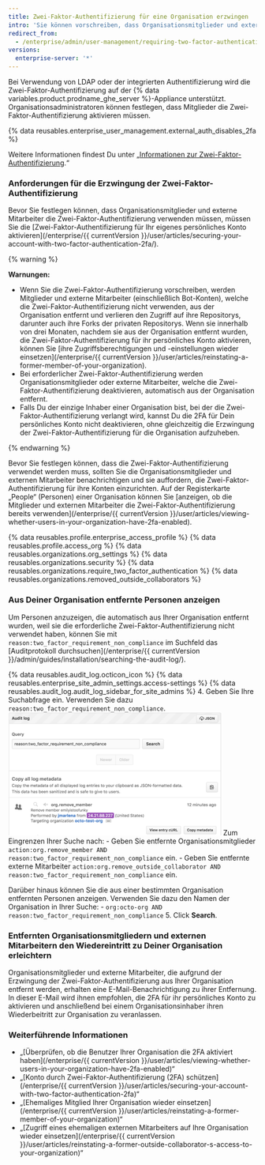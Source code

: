 ```yaml
---
title: Zwei-Faktor-Authentifizierung für eine Organisation erzwingen
intro: 'Sie können vorschreiben, dass Organisationsmitglieder und externe Mitarbeiter die Zwei-Faktor-Authentifizierung für ihre persönlichen Konten in einer Organisation aktiveren müssen, wodurch es für Personen mit böswilliger Absicht schwerer wird, auf die Repositorys und Einstellungen einer Organisation zuzugreifen.'
redirect_from:
  - /enterprise/admin/user-management/requiring-two-factor-authentication-for-an-organization
versions:
  enterprise-server: '*'
---
```


Bei Verwendung von LDAP oder der integrierten Authentifizierung wird die Zwei-Faktor-Authentifizierung auf der {% data variables.product.prodname_ghe_server %}-Appliance unterstützt. Organisationsadministratoren können festlegen, dass Mitglieder die Zwei-Faktor-Authentifizierung aktivieren müssen.

{% data reusables.enterprise_user_management.external_auth_disables_2fa %}

Weitere Informationen findest Du unter „[Informationen zur Zwei-Faktor-Authentifizierung](/github/authenticating-to-github/about-two-factor-authentication).“

### Anforderungen für die Erzwingung der Zwei-Faktor-Authentifizierung

Bevor Sie festlegen können, dass Organisationsmitglieder und externe Mitarbeiter die Zwei-Faktor-Authentifizierung verwenden müssen, müssen Sie die [Zwei-Faktor-Authentifizierung für Ihr eigenes persönliches Konto aktivieren](/enterprise/{{ currentVersion }}/user/articles/securing-your-account-with-two-factor-authentication-2fa/).

{% warning %}

**Warnungen:**

- Wenn Sie die Zwei-Faktor-Authentifizierung vorschreiben, werden Mitglieder und externe Mitarbeiter (einschließlich Bot-Konten), welche die Zwei-Faktor-Authentifizierung nicht verwenden, aus der Organisation entfernt und verlieren den Zugriff auf ihre Repositorys, darunter auch ihre Forks der privaten Repositorys. Wenn sie innerhalb von drei Monaten, nachdem sie aus der Organisation entfernt wurden, die Zwei-Faktor-Authentifizierung für ihr persönliches Konto aktivieren, können Sie [ihre Zugriffsberechtigungen und -einstellungen wieder einsetzen](/enterprise/{{ currentVersion }}/user/articles/reinstating-a-former-member-of-your-organization).
- Bei erforderlicher Zwei-Faktor-Authentifizierung werden Organisationsmitglieder oder externe Mitarbeiter, welche die Zwei-Faktor-Authentifizierung deaktivieren, automatisch aus der Organisation entfernt.
- Falls Du der einzige Inhaber einer Organisation bist, bei der die Zwei-Faktor-Authentifizierung verlangt wird, kannst Du die 2FA für Dein persönliches Konto nicht deaktivieren, ohne gleichzeitig die Erzwingung der Zwei-Faktor-Authentifizierung für die Organisation aufzuheben.

{% endwarning %}

Bevor Sie festlegen können, dass die Zwei-Faktor-Authentifizierung verwendet werden muss, sollten Sie die Organisationsmitglieder und externen Mitarbeiter benachrichtigen und sie auffordern, die Zwei-Faktor-Authentifizierung für ihre Konten einzurichten. Auf der Registerkarte „People“ (Personen) einer Organisation können Sie [anzeigen, ob die Mitglieder und externen Mitarbeiter die Zwei-Faktor-Authentifizierung bereits verwenden](/enterprise/{{ currentVersion }}/user/articles/viewing-whether-users-in-your-organization-have-2fa-enabled).

{% data reusables.profile.enterprise_access_profile %}
{% data reusables.profile.access_org %}
{% data reusables.organizations.org_settings %}
{% data reusables.organizations.security %}
{% data reusables.organizations.require_two_factor_authentication %}
{% data reusables.organizations.removed_outside_collaborators %}

### Aus Deiner Organisation entfernte Personen anzeigen

Um Personen anzuzeigen, die automatisch aus Ihrer Organisation entfernt wurden, weil sie die erforderliche Zwei-Faktor-Authentifizierung nicht verwendet haben, können Sie mit `reason:two_factor_requirement_non_compliance` im Suchfeld das [Auditprotokoll durchsuchen](/enterprise/{{ currentVersion }}/admin/guides/installation/searching-the-audit-log/).

{% data reusables.audit_log.octicon_icon %}
{% data reusables.enterprise_site_admin_settings.access-settings %}
{% data reusables.audit_log.audit_log_sidebar_for_site_admins %}
4. Geben Sie Ihre Suchabfrage ein. Verwenden Sie dazu `reason:two_factor_requirement_non_compliance`. ![Das Personaltools-Auditprotokollereignis zeigt, dass ein Benutzer wegen Nichteinhaltung der 2FA entfernt wurde](/assets/images/help/2fa/2fa_noncompliance_stafftools_audit_log_search.png) Zum Eingrenzen Ihrer Suche nach:
    - Geben Sie entfernte Organisationsmitglieder `action:org.remove_member AND reason:two_factor_requirement_non_compliance` ein.
    - Geben Sie entfernte externe Mitarbeiter `action:org.remove_outside_collaborator AND reason:two_factor_requirement_non_compliance` ein.

  Darüber hinaus können Sie die aus einer bestimmten Organisation entfernten Personen anzeigen. Verwenden Sie dazu den Namen der Organisation in Ihrer Suche:
    - `org:octo-org AND reason:two_factor_requirement_non_compliance`
5. Click **Search**.

### Entfernten Organisationsmitgliedern und externen Mitarbeitern den Wiedereintritt zu Deiner Organisation erleichtern

Organisationsmitglieder und externe Mitarbeiter, die aufgrund der Erzwingung der Zwei-Faktor-Authentifizierung aus Ihrer Organisation entfernt werden, erhalten eine E-Mail-Benachrichtigung zu ihrer Entfernung. In dieser E-Mail wird ihnen empfohlen, die 2FA für ihr persönliches Konto zu aktivieren und anschließend bei einem Organisationsinhaber ihren Wiederbeitritt zur Organisation zu veranlassen.

### Weiterführende Informationen

- „[Überprüfen, ob die Benutzer Ihrer Organisation die 2FA aktiviert haben](/enterprise/{{ currentVersion }}/user/articles/viewing-whether-users-in-your-organization-have-2fa-enabled)“
- „[Konto durch Zwei-Faktor-Authentifizierung (2FA) schützen](/enterprise/{{ currentVersion }}/user/articles/securing-your-account-with-two-factor-authentication-2fa)“
- „[Ehemaliges Mitglied Ihrer Organisation wieder einsetzen](/enterprise/{{ currentVersion }}/user/articles/reinstating-a-former-member-of-your-organization)“
- „[Zugriff eines ehemaligen externen Mitarbeiters auf Ihre Organisation wieder einsetzen](/enterprise/{{ currentVersion }}/user/articles/reinstating-a-former-outside-collaborator-s-access-to-your-organization)“
